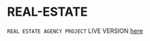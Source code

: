# REAL-ESTATE
`REAL ESTATE AGENCY PROJECT`
LIVE VERSION [here](https://waelbennajem.github.io/REAL-ESTATE/index.html)
